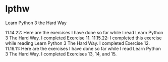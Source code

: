# lpthw
Learn Python 3 the Hard Way

11.14.22: Here are the exercises I have done so far while I read Learn Python 3 The Hard Way. I completed Exercise 11. 
11.15.22: I completed this exercise while reading Learn Python 3 The Hard Way. I completed Exercise 12.
11.16.11: Here are the exercises I have done so far while I read Learn Python 3 The Hard Way. I completed Exercises 13, 14, and 15. 
